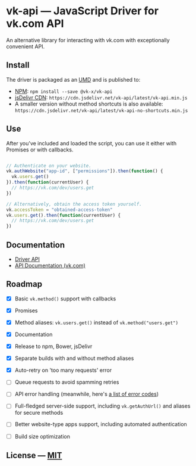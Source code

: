 # vk-api — JavaScript Driver for vk.com API

An alternative library for interacting with vk.com with exceptionally convenient API.

## Install

The driver is packaged as an [UMD](https://github.com/umdjs/umd) and is published to:

- [NPM](https://www.npmjs.com/package/@vk-x/vk-api): `npm install --save @vk-x/vk-api`
- [jsDelivr CDN](http://www.jsdelivr.com/projects/vk-api): `https://cdn.jsdelivr.net/vk-api/latest/vk-api.min.js`
- A smaller version without method shortcuts is also available: `https://cdn.jsdelivr.net/vk-api/latest/vk-api-no-shortcuts.min.js`

## Use

After you've included and loaded the script, you can use it either with Promises or with callbacks.

```JavaScript

// Authenticate on your website.
vk.authWebsite("app-id", ["permissions"]).then(function() {
  vk.users.get()
}).then(function(currentUser) {
  // https://vk.com/dev/users.get
})

// Alternatively, obtain the access token yourself.
vk.accessToken = "obtained-access-token"
vk.users.get().then(function(currentUser) {
  // https://vk.com/dev/users.get
})

```

## Documentation

- [Driver API](docs/api.md)
- [API Documentation (vk.com)](https://vk.com/dev/methods)


## Roadmap

- [x] Basic `vk.method()` support with callbacks
- [x] Promises
- [x] Method aliases: `vk.users.get()` instead of `vk.method("users.get")`
- [x] Documentation
- [x] Release to npm, Bower, jsDelivr
- [x] Separate builds with and without method aliases
- [x] Auto-retry on 'too many requests' error
- [ ] Queue requests to avoid spamming retries
- [ ] API error handling (meanwhile, here's [a list of error codes](https://vk.com/dev/errors))
- [ ] Full-fledged server-side support, including `vk.getAuthUrl()` and aliases for secure methods
- [ ] Better website-type apps support, including automated authentication
- [ ] Build size optimization


## License — [MIT](LICENSE.md)
